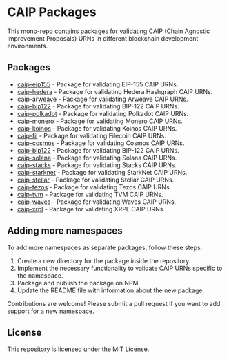 # CAIP Packages

This mono-repo contains packages for validating CAIP (Chain Agnostic Improvement Proposals) URNs in different blockchain development environments.

## Packages

- [caip-eip155](./caip-eip155/index.js) - Package for validating EIP-155 CAIP URNs.
- [caip-hedera](./caip-hedera/index.js) - Package for validating Hedera Hashgraph CAIP URNs.
- [caip-arweave](./caip-arweave/index.js) - Package for validating Arweave CAIP URNs.
- [caip-bip122](./caip-bip122/index.js) - Package for validating BIP-122 CAIP URNs.
- [caip-polkadot](./caip-polkadot/index.js) - Package for validating Polkadot CAIP URNs.
- [caip-monero](./caip-monero/index.js) - Package for validating Monero CAIP URNs.
- [caip-koinos](./caip-koinos/index.js) - Package for validating Koinos CAIP URNs.
- [caip-fil](./caip-fil/index.js) - Package for validating Filecoin CAIP URNs.
- [caip-cosmos](./caip-cosmos/index.js) - Package for validating Cosmos CAIP URNs.
- [caip-bip122](./caip-bip122/index.js) - Package for validating BIP-122 CAIP URNs.
- [caip-solana](./caip-solana/index.js) - Package for validating Solana CAIP URNs.
- [caip-stacks](./caip-solana/index.js) - Package for validating Stacks CAIP URNs.
- [caip-starknet](./caip-starknet/index.js) - Package for validating StarkNet CAIP URNs.
- [caip-stellar](./caip-stellar/index.js) - Package for validating Stellar CAIP URNs.
- [caip-tezos](./caip-tezos/index.js) - Package for validating Tezos CAIP URNs.
- [caip-tvm](./caip-tvm/index.js) - Package for validating TVM CAIP URNs.
- [caip-waves](./caip-waves/index.js) - Package for validating Waves CAIP URNs.
- [caip-xrpl](./caip-xrpl) - Package for validating XRPL CAIP URNs.

## Adding more namespaces

To add more namespaces as separate packages, follow these steps:

1. Create a new directory for the package inside the repository.
2. Implement the necessary functionality to validate CAIP URNs specific to the namespace.
3. Package and publish the package on NPM.
4. Update the README file with information about the new package.

Contributions are welcome! Please submit a pull request if you want to add support for a new namespace.

## License

This repository is licensed under the MIT License.
